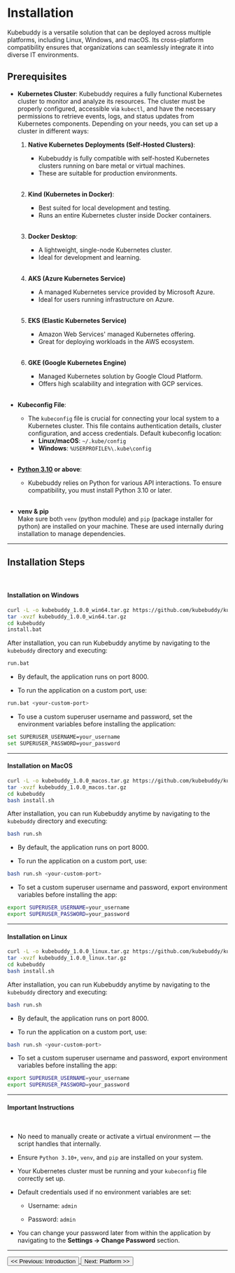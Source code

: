# Installation

Kubebuddy is a versatile solution that can be deployed across multiple platforms, including Linux, Windows, and macOS. Its cross-platform compatibility ensures that organizations can seamlessly integrate it into diverse IT environments.

## Prerequisites

- **Kubernetes Cluster**: Kubebuddy requires a fully functional Kubernetes cluster to monitor and analyze its resources. The cluster must be properly configured, accessible via `kubectl`, and have the necessary permissions to retrieve events, logs, and status updates from Kubernetes components. Depending on your needs, you can set up a cluster in different ways:

  1. **Native Kubernetes Deployments (Self-Hosted Clusters)**:

     - Kubebuddy is fully compatible with self-hosted Kubernetes clusters running on bare metal or virtual machines.
     - These are suitable for production environments. <br/><br/>

  2. **Kind (Kubernetes in Docker)**:

     - Best suited for local development and testing.
     - Runs an entire Kubernetes cluster inside Docker containers.<br/><br/>

  3. **Docker Desktop**:

     - A lightweight, single-node Kubernetes cluster.
     - Ideal for development and learning.<br/><br/>

  4. **AKS (Azure Kubernetes Service)**

     - A managed Kubernetes service provided by Microsoft Azure.
     - Ideal for users running infrastructure on Azure.<br/><br/>

  5. **EKS (Elastic Kubernetes Service)**

     - Amazon Web Services' managed Kubernetes offering.
     - Great for deploying workloads in the AWS ecosystem.<br/><br/>

  6. **GKE (Google Kubernetes Engine)**

     - Managed Kubernetes solution by Google Cloud Platform.
     - Offers high scalability and integration with GCP services.<br/><br/>

- **Kubeconfig File**:

  - The `kubeconfig` file is crucial for connecting your local system to a Kubernetes cluster. This file contains authentication details, cluster configuration, and access credentials. Default kubeconfig location:
    - **Linux/macOS**: `~/.kube/config`
    - **Windows**: `%USERPROFILE%\.kube\config`<br/><br/>

- **[Python 3.10](https://www.python.org/downloads/) or above**:

  - Kubebuddy relies on Python for various API interactions. To ensure compatibility, you must install Python 3.10 or later.<br/><br/>

- **venv & pip**  
  Make sure both `venv` (python module) and `pip` (package installer for python) are installed on your machine. These are used internally during installation to manage dependencies.

---

## Installation Steps

<br>

#### Installation on Windows

```bash
curl -L -o kubebuddy_1.0.0_win64.tar.gz https://github.com/kubebuddy/kubebuddy/releases/download/Latest/kubebuddy_1.0.0_win64.tar.gz
tar -xvzf kubebuddy_1.0.0_win64.tar.gz
cd kubebuddy
install.bat
```

After installation, you can run Kubebuddy anytime by navigating to the `kubebuddy` directory and executing:

```bash
run.bat
```

- By default, the application runs on port 8000.

- To run the application on a custom port, use:

```bash
run.bat <your-custom-port>
```

- To use a custom superuser username and password, set the environment variables before installing the application:

```bash
set SUPERUSER_USERNAME=your_username
set SUPERUSER_PASSWORD=your_password
```

---

#### Installation on MacOS

```bash
curl -L -o kubebuddy_1.0.0_macos.tar.gz https://github.com/kubebuddy/kubebuddy/releases/download/Latest/kubebuddy_1.0.0_macos.tar.gz
tar -xvzf kubebuddy_1.0.0_macos.tar.gz
cd kubebuddy
bash install.sh
```

After installation, you can run Kubebuddy anytime by navigating to the `kubebuddy` directory and executing:

```bash
bash run.sh
```

- By default, the application runs on port 8000.

- To run the application on a custom port, use:

```bash
bash run.sh <your-custom-port>
```

- To set a custom superuser username and password, export environment variables before installing the app:

```bash
export SUPERUSER_USERNAME=your_username
export SUPERUSER_PASSWORD=your_password
```

---

#### Installation on Linux

```bash
curl -L -o kubebuddy_1.0.0_linux.tar.gz https://github.com/kubebuddy/kubebuddy/releases/download/Latest/kubebuddy_1.0.0_linux.tar.gz
tar -xvzf kubebuddy_1.0.0_linux.tar.gz
cd kubebuddy
bash install.sh
```

After installation, you can run Kubebuddy anytime by navigating to the `kubebuddy` directory and executing:

```bash
bash run.sh
```

- By default, the application runs on port 8000.

- To run the application on a custom port, use:

```bash
bash run.sh <your-custom-port>
```

- To set a custom superuser username and password, export environment variables before installing the app:

```bash
export SUPERUSER_USERNAME=your_username
export SUPERUSER_PASSWORD=your_password
```

---

#### Important Instructions

<br>

- No need to manually create or activate a virtual environment — the script handles that internally.

- Ensure `Python 3.10+`, `venv`, and `pip` are installed on your system.

- Your Kubernetes cluster must be running and your `kubeconfig` file correctly set up.

- Default credentials used if no environment variables are set:

  - Username: `admin`

  - Password: `admin`

- You can change your password later from within the application by navigating to the **Settings → Change Password** section.

---

<a href="#introduction">
  <button class="btn btn-secondary btn-sm"> << Previous: Introduction </button>
</a>

<a href="#platform">
  <button class="btn btn-primary btn-sm">Next: Platform >> </button>
</a>
